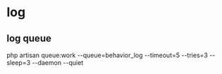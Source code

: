 # log

## log queue
php artisan queue:work --queue=behavior_log --timeout=5 --tries=3 --sleep=3 --daemon --quiet